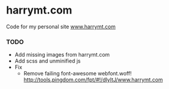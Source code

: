 # harrymt.com
Code for my personal site www.harrymt.com

### TODO

- Add missing images from harrymt.com
- Add scss and unminified js
- Fix
  - Remove failing font-awesome webfont.woff!
    http://tools.pingdom.com/fpt/#!/dIyItJ/www.harrymt.com
